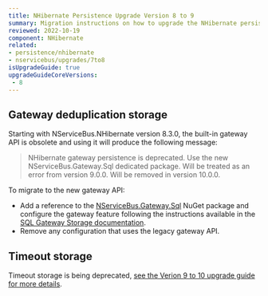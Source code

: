 ```yaml
---
title: NHibernate Persistence Upgrade Version 8 to 9
summary: Migration instructions on how to upgrade the NHibernate persistence from version 8 to 9.
reviewed: 2022-10-19
component: NHibernate
related:
- persistence/nhibernate
- nservicebus/upgrades/7to8
isUpgradeGuide: true
upgradeGuideCoreVersions:
 - 8
---
```


## Gateway deduplication storage

Starting with NServiceBus.NHibernate version 8.3.0, the built-in gateway API is obsolete and using it will produce the following message:

> NHibernate gateway persistence is deprecated. Use the new NServiceBus.Gateway.Sql dedicated package. Will be treated as an error from version 9.0.0. Will be removed in version 10.0.0.

To migrate to the new gateway API:

- Add a reference to the [NServiceBus.Gateway.Sql](https://www.nuget.org/packages/NServiceBus.Gateway.Sql) NuGet package and configure the gateway feature following the instructions available in the [SQL Gateway Storage documentation](/nservicebus/gateway/sql/).
- Remove any configuration that uses the legacy gateway API.

## Timeout storage

Timeout storage is being deprecated, [see the Verion 9 to 10 upgrade guide for more details](/persistence/upgrades/nhibernate-9to10.md#timeout-storage).
